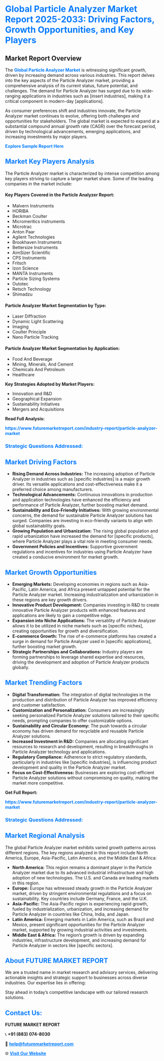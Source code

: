 <h1 style="color: #007BFF;">Global Particle Analyzer Market Report 2025-2033: Driving Factors, Growth Opportunities, and Key Players</h1>

<section id="overview">
<h2>Market Report Overview</h2>
<p>The <a href="https://www.futuremarketreport.com/industry-report/particle-analyzer-market" style="color: #007BFF; text-decoration: none;"><strong>Global Particle Analyzer Market</strong></a> is witnessing significant growth, driven by increasing demand across various industries. This report delves into the key aspects of the Particle Analyzer market, providing a comprehensive analysis of its current status, future potential, and challenges. The demand for Particle Analyzer has surged due to its wide-ranging applications in industries such as [insert industries], making it a critical component in modern-day [applications].</p>
<p>As consumer preferences shift and industries innovate, the Particle Analyzer market continues to evolve, offering both challenges and opportunities for stakeholders. The global market is expected to expand at a substantial compound annual growth rate (CAGR) over the forecast period, driven by technological advancements, emerging applications, and increasing investments by major players.</p>
</section>

<section id="overview">
<p><a href="https://www.futuremarketreport.com/request-sample/reportId=50880" style="color: #007BFF; text-decoration: none;"><strong>Explore Sample Report Here</strong></a></p>
</section>

<section id="key-players">
<h2 style="color: #007BFF;">Market Key Players Analysis</h2>
<p>The Particle Analyzer market is characterized by intense competition among key players striving to capture a larger market share. Some of the leading companies in the market include:</p>
<h4>Key Players Covered in the Particle Analyzer Report:</h4>
<ul><li>Malvern Instruments</li><li>HORIBA</li><li>Beckman Coulter</li><li>Micromeritics instruments</li><li>Microtrac</li><li>Anton Paar</li><li>Agilent Technologies</li><li>Brookhaven Instruments</li><li>Bettersize Instruments</li><li>AimSizer Scientific</li><li>CPS Instruments</li><li>Fritsch</li><li>Izon Science</li><li>MANTA Instruments</li><li>Particle Sizing Systems</li><li>Outotec</li><li>Retsch Technology</li><li>Shimadzu</li></ul>
<h4>Particle Analyzer Market Segmentation by Type:</h4>
<ul><li>Laser Diffraction</li><li>Dynamic Light Scattering</li><li>Imaging</li><li>Coulter Principle</li><li>Nano Particle Tracking</li></ul>

<h4>Particle Analyzer Market Segmentation by Application:</h4>
<ul><li>Food And Beverage</li><li>Mining, Minerals, And Cement</li><li>Chemicals And Petroleum</li><li>Healthcare</li></ul>
<p><strong>Key Strategies Adopted by Market Players:</strong></p>
<ul>
<li>Innovation and R&D</li>
<li>Geographical Expansion</li>
<li>Sustainability Initiatives</li>
<li>Mergers and Acquisitions</li>
</ul>
</section>

<section>
<p><strong>Read Full Analysis: </strong></p><a href="https://www.futuremarketreport.com/industry-report/particle-analyzer-market" style="color: #007BFF; text-decoration: none;"><strong>https://www.futuremarketreport.com/industry-report/particle-analyzer-market</strong></a>
<h3 style="color: #007BFF;">Strategic Questions Addressed:</h3>
</section>

<section id="driving-factors">
<h2 style="color: #007BFF;">Market Driving Factors</h2>
<ul>
<li><strong>Rising Demand Across Industries:</strong> The increasing adoption of Particle Analyzer in industries such as [specific industries] is a major growth driver. Its versatile applications and cost-effectiveness make it a preferred choice among manufacturers.</li>
<li><strong>Technological Advancements:</strong> Continuous innovations in production and application technologies have enhanced the efficiency and performance of Particle Analyzer, further boosting market demand.</li>
<li><strong>Sustainability and Eco-Friendly Initiatives:</strong> With growing environmental concerns, the demand for sustainable Particle Analyzer solutions has surged. Companies are investing in eco-friendly variants to align with global sustainability goals.</li>
<li><strong>Growing Population and Urbanization:</strong> The rising global population and rapid urbanization have increased the demand for [specific products], where Particle Analyzer plays a vital role in meeting consumer needs.</li>
<li><strong>Government Policies and Incentives:</strong> Supportive government regulations and incentives for industries using Particle Analyzer have created a conducive environment for market growth.</li>
</ul>
</section>

<section id="growth-opportunities">
<h2 style="color: #007BFF;">Market Growth Opportunities</h2>
<ul>
<li><strong>Emerging Markets:</strong> Developing economies in regions such as Asia-Pacific, Latin America, and Africa present untapped potential for the Particle Analyzer market. Increasing industrialization and urbanization in these regions are key growth drivers.</li>
<li><strong>Innovative Product Development:</strong> Companies investing in R&D to create innovative Particle Analyzer products with enhanced features and applications are likely to gain a competitive edge.</li>
<li><strong>Expansion into Niche Applications:</strong> The versatility of Particle Analyzer allows it to be utilized in niche markets such as [specific niches], creating opportunities for growth and diversification.</li>
<li><strong>E-commerce Growth:</strong> The rise of e-commerce platforms has created a surge in demand for Particle Analyzer used in [specific applications], further boosting market growth.</li>
<li><strong>Strategic Partnerships and Collaborations:</strong> Industry players are forming partnerships to leverage shared expertise and resources, driving the development and adoption of Particle Analyzer products globally.</li>
</ul>
</section>

<section id="trending-factors">
<h2 style="color: #007BFF;">Market Trending Factors</h2>
<ul>
<li><strong>Digital Transformation:</strong> The integration of digital technologies in the production and distribution of Particle Analyzer has improved efficiency and customer satisfaction.</li>
<li><strong>Customization and Personalization:</strong> Consumers are increasingly seeking personalized Particle Analyzer solutions tailored to their specific needs, prompting companies to offer customizable options.</li>
<li><strong>Sustainability and Circular Economy:</strong> The push towards a circular economy has driven demand for recyclable and reusable Particle Analyzer solutions.</li>
<li><strong>Increased Investment in R&D:</strong> Companies are allocating significant resources to research and development, resulting in breakthroughs in Particle Analyzer technology and applications.</li>
<li><strong>Regulatory Compliance:</strong> Adherence to strict regulatory standards, particularly in industries like [specific industries], is influencing product development and quality in the Particle Analyzer market.</li>
<li><strong>Focus on Cost-Effectiveness:</strong> Businesses are exploring cost-efficient Particle Analyzer solutions without compromising on quality, making the market more competitive.</li>
</ul>
</section>

<section>
<p><strong>Get Full Report: </strong></p><a href="https://www.futuremarketreport.com/industry-report/particle-analyzer-market" style="color: #007BFF; text-decoration: none;"><strong>https://www.futuremarketreport.com/industry-report/particle-analyzer-market</strong></a>
<h3 style="color: #007BFF;">Strategic Questions Addressed:</h3>
</section>


<section id="regional-analysis">
<h2 style="color: #007BFF;">Market Regional Analysis</h2>
<p>The global Particle Analyzer market exhibits varied growth patterns across different regions. The key regions analyzed in this report include North America, Europe, Asia-Pacific, Latin America, and the Middle East & Africa:</p>
<ul>
<li><strong>North America:</strong> This region remains a dominant player in the Particle Analyzer market due to its advanced industrial infrastructure and high adoption of new technologies. The U.S. and Canada are leading markets in this region.</li>
<li><strong>Europe:</strong> Europe has witnessed steady growth in the Particle Analyzer market, driven by stringent environmental regulations and a focus on sustainability. Key countries include Germany, France, and the U.K.</li>
<li><strong>Asia-Pacific:</strong> The Asia-Pacific region is experiencing rapid growth, fueled by industrialization, urbanization, and increasing demand for Particle Analyzer in countries like China, India, and Japan.</li>
<li><strong>Latin America:</strong> Emerging markets in Latin America, such as Brazil and Mexico, present significant opportunities for the Particle Analyzer market, supported by growing industrial activities and investments.</li>
<li><strong>Middle East & Africa:</strong> The region’s growth is driven by expanding industries, infrastructure development, and increasing demand for Particle Analyzer in sectors like [specific sectors].</li>
</ul>
</section>

<footer>
<h2 style="color: #007BFF;">About FUTURE MARKET REPORT</h2>
<p>We are a trusted name in market research and advisory services, delivering actionable insights and strategic support to businesses across diverse industries. Our expertise lies in offering:</p>

<p>Stay ahead in today’s competitive landscape with our tailored research solutions.</p>

<h2 style="color: #007BFF;">Contact Us:</h2>
<p><strong>FUTURE MARKET REPORT</strong></p>
<p>📞 <strong>+91 (883) 074-8030</strong></p>
<p>📧 <strong><a href="mailto:help@futuremarketreport.com" style="color: #007BFF;">help@futuremarketreport.com</a></strong></p>
<p>🌐 <strong><a href="https://www.futuremarketreport.com/" style="color: #007BFF;">Visit Our Website</a></strong></p>
</footer>
